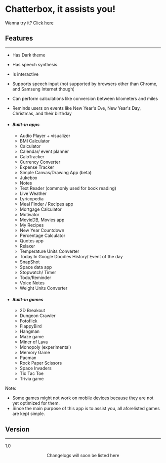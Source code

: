 ﻿# Chatterbox, it assists you!

Wanna try it? [Click here](https://abbaskhurram255.github.io/Chatterbox/)

## Features

* * *

*   Has Dark theme
*   Has speech synthesis
*   Is interactive
*   Supports speech input (not supported by browsers other than Chrome, and Samsung Internet though)
*   Can perform calculations like conversion between kilometers and miles
*   Reminds users on events like New Year's Eve, New Year's Day, Christmas, and their birthday

*   #### _Built-in apps_

    *   Audio Player + visualizer
    *   BMI Calculator
    *   Calculator
    *   Calendar/ event planner
    *   CaloTracker
    *   Currency Converter
    *   Expense Tracker
    *   Simple Canvas/Drawing App (beta)
    *   Jukebox
    *   Notes
    *   Text Reader (commonly used for book reading)
    *   Live Weather
    *   Lyricopedia
    *   Meal Finder / Recipes app
    *   Mortgage Calculator
    *   Motivator
    *   MovieDB, Movies app
    *   My Recipes
    *   New Year Countdown
    *   Percentage Calculator
    *   Quotes app
    *   Relaxer
    *   Temperature Units Converter
    *   Today In Google Doodles History/ Event of the day
    *   SnapShot
    *   Space data app
    *   Stopwatch/ Timer
    *   Todo/Reminder
    *   Voice Notes
    *   Weight Units Converter
*   #### _Built-in games_

    *   2D Breakout
    *   Dungeon Crawler
    *   Fotoflick
    *   FlappyBird
    *   Hangman
    *   Maze game
    *   Miner of Lava
    *   Monopoly (experimental)
    *   Memory Game
    *   Pacman
    *   Rock Paper Scissors
    *   Space Invaders
    *   Tic Tac Toe
    *   Trivia game

Note:

*   Some games might not work on mobile devices because they are not yet optimized for them.
*   Since the main purpose of this app is to assist you, all aforelisted games are kept simple.

## Version

* * *

1.0  

<center>Changelogs will soon be listed here</center>
